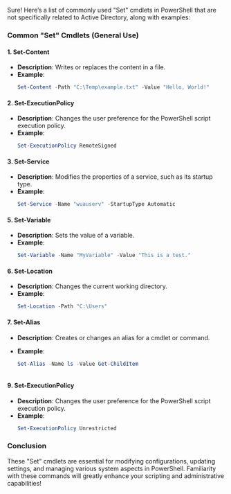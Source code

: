 Sure! Here’s a list of commonly used "Set" cmdlets in PowerShell that are not specifically related to Active Directory, along with examples:

### Common "Set" Cmdlets (General Use)

#### 1. **Set-Content**
   - **Description**: Writes or replaces the content in a file.
   - **Example**:
     ```powershell
     Set-Content -Path "C:\Temp\example.txt" -Value "Hello, World!"
     ```

#### 2. **Set-ExecutionPolicy**
   - **Description**: Changes the user preference for the PowerShell script execution policy.
   - **Example**:
     ```powershell
     Set-ExecutionPolicy RemoteSigned
     ```

#### 3. **Set-Service**
   - **Description**: Modifies the properties of a service, such as its startup type.
   - **Example**:
     ```powershell
     Set-Service -Name "wuauserv" -StartupType Automatic
     ```

#### 5. **Set-Variable**
   - **Description**: Sets the value of a variable.
   - **Example**:
     ```powershell
     Set-Variable -Name "MyVariable" -Value "This is a test."
     ```

#### 6. **Set-Location**
   - **Description**: Changes the current working directory.
   - **Example**:
     ```powershell
     Set-Location -Path "C:\Users"
     ```

#### 7. **Set-Alias**
   - **Description**: Creates or changes an alias for a cmdlet or command.
   - **Example**:
     ```powershell
     Set-Alias -Name ls -Value Get-ChildItem
     ```

     ```

#### 9. **Set-ExecutionPolicy**
   - **Description**: Changes the user preference for the PowerShell script execution policy.
   - **Example**:
     ```powershell
     Set-ExecutionPolicy Unrestricted
     ```



### Conclusion

These "Set" cmdlets are essential for modifying configurations, updating settings, and managing various system aspects in PowerShell. Familiarity with these commands will greatly enhance your scripting and administrative capabilities!
